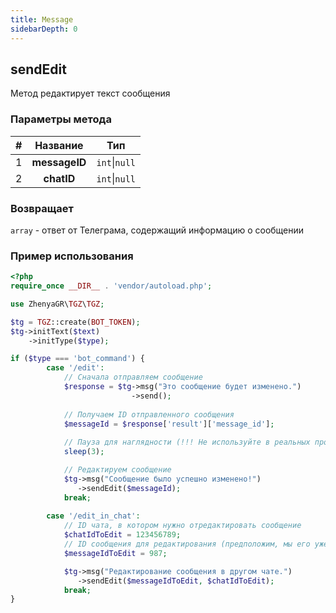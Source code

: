 ```yaml
---
title: Message
sidebarDepth: 0
---
```


## sendEdit
Метод редактирует текст сообщения
### Параметры метода
| # |   Название    |      Тип      |
|:-:|:-------------:|:-------------:|
| 1 | **messageID** | `int`\|`null` |
| 2 |  **chatID**   | `int`\|`null` |
### Возвращает
`array` - ответ от Телеграма, содержащий информацию о сообщении
### Пример использования
```php
<?php
require_once __DIR__ . 'vendor/autoload.php'; 

use ZhenyaGR\TGZ\TGZ;

$tg = TGZ::create(BOT_TOKEN);
$tg->initText($text)
    ->initType($type);

if ($type === 'bot_command') {
        case '/edit':
            // Сначала отправляем сообщение
            $response = $tg->msg("Это сообщение будет изменено.")
                           ->send();
            
            // Получаем ID отправленного сообщения
            $messageId = $response['result']['message_id'];
            
            // Пауза для наглядности (!!! Не используйте в реальных проектах !!!)
            sleep(3);

            // Редактируем сообщение
            $tg->msg("Сообщение было успешно изменено!")
               ->sendEdit($messageId);
            break;
            
        case '/edit_in_chat':
            // ID чата, в котором нужно отредактировать сообщение
            $chatIdToEdit = 123456789;
            // ID сообщения для редактирования (предположим, мы его уже знаем)
            $messageIdToEdit = 987;

            $tg->msg("Редактирование сообщения в другом чате.")
               ->sendEdit($messageIdToEdit, $chatIdToEdit);
            break;
}
```